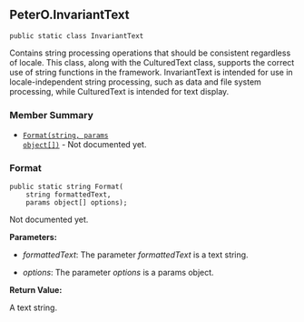 ## PeterO.InvariantText

    public static class InvariantText

Contains string processing operations that should be consistent regardless of locale. This class, along with the CulturedText class, supports the correct use of string functions in the framework. InvariantText is intended for use in locale-independent string processing, such as data and file system processing, while CulturedText is intended for text display.

### Member Summary
* <code>[Format(string, params object[])](#Format_string_params_object)</code> - Not documented yet.

<a id="Format_string_params_object"></a>
### Format

    public static string Format(
        string formattedText,
        params object[] options);

Not documented yet.

<b>Parameters:</b>

 * <i>formattedText</i>: The parameter  <i>formattedText</i>
 is a text string.

 * <i>options</i>: The parameter  <i>options</i>
 is a params object.

<b>Return Value:</b>

A text string.
